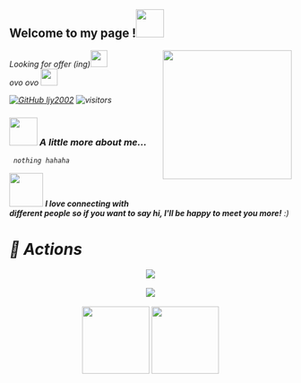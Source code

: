 <h2> Welcome to my page !<img src="https://media.giphy.com/media/mGcNjsfWAjY5AEZNw6/giphy.gif" width="50"></h2>
<img align='right' src="https://i.pinimg.com/originals/12/72/94/127294a63188287fa4f96d46963904d0.gif" width="230">
<p><em>Looking for offer (ing)<img src="https://media.giphy.com/media/fYSnHlufseco8Fh93Z/giphy.gif" width="30">
  </br>
 ovo ovo <img src="https://media.giphy.com/media/WUlplcMpOCEmTGBtBW/giphy.gif" width="30">
</p>

[![GitHub ljy2002](https://img.shields.io/github/followers/ljy2002?label=follow&style=social)](https://github.com/ljy2002)
![visitors](https://visitor-badge.laobi.icu/badge?page_id=ljy2002)


### <img src="https://media.giphy.com/media/VgCDAzcKvsR6OM0uWg/giphy.gif" width="50"> A little more about me...  

```javascript
 nothing hahaha
```

<img src="https://media.giphy.com/media/LnQjpWaON8nhr21vNW/giphy.gif" width="60"> <em><b>I love connecting with different people so if you want to say hi, I'll be happy to meet you more!</b> :)</em>

# 🚀 Actions

<!-- 连续提交代码天数记录 -->
<div align="center">
  
  <img align="center" src="https://github-readme-streak-stats.herokuapp.com/?user=ljy2002&theme=dark&hide_border=true" />
</div>
<br>


<!-- GitHub奖杯🏆 -->
<div align="center"><img  src="https://github-profile-trophy.vercel.app/?username=ljy2002&row=1&column=6&no-frame=true&no-bg=true&theme=juicyfresh" /></div>
<br>

<!-- GitHub数据统计 -->
<div align="center">
  <img height="120px" src="https://github-readme-stats.vercel.app/api?username=ljy2002&hide_title=true&hide_border=true&show_icons=trueline_height=21" />
  <img height="120px" src="https://github-readme-stats.vercel.app/api/top-langs/?username=ljy2002&hide_title=true&hide_border=true&layout=compact&langs_count=6" />
</div>
<br>


<!-- GitHub Activity Graph -->
<!-- <table align="center">
  <tr>
    <td colspan="2">
      <img src="https://activity-graph.herokuapp.com/graph?username=ljy2002&theme=react-dark&bg_color=FF000000&hide_border=true" />
    </td>
  </tr>
</table> -->


